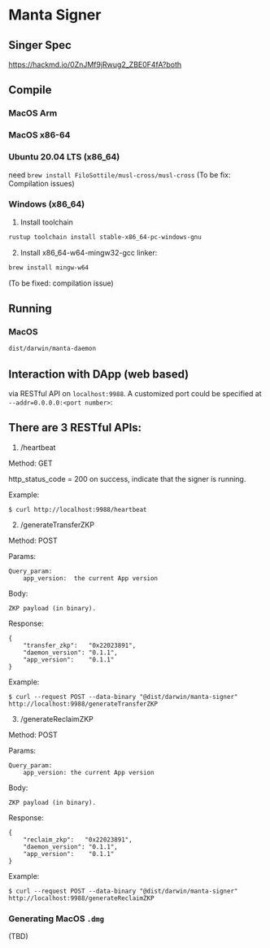 # Manta Signer

## Singer Spec

https://hackmd.io/0ZnJMf9jRwug2_ZBE0F4fA?both

## Compile

### MacOS Arm

### MacOS x86-64

### Ubuntu 20.04 LTS (x86_64)

need `brew install FiloSottile/musl-cross/musl-cross`
(To be fix: Compilation issues)

### Windows (x86_64)

1. Install toolchain

```bash
rustup toolchain install stable-x86_64-pc-windows-gnu
```

2. Install x86_64-w64-mingw32-gcc linker:

```bash
brew install mingw-w64
```

(To be fixed: compilation issue)

## Running

### MacOS

```bash
dist/darwin/manta-daemon
```

## Interaction with DApp (web based)

via RESTful API on `localhost:9988`.
A customized port could be specified at `--addr=0.0.0.0:<port number>`:

## There are 3 RESTful APIs:

1. /heartbeat

Method: GET

http_status_code = 200 on success, indicate that the signer is running.

Example:

```
$ curl http://localhost:9988/heartbeat
```

2. /generateTransferZKP

Method: POST

Params:

    Query_param:
        app_version:  the current App version

Body:

    ZKP payload (in binary).

Response:

    {
        "transfer_zkp":   "0x22023891",
        "daemon_version": "0.1.1",
        "app_version":    "0.1.1"
    }

Example:

```
$ curl --request POST --data-binary "@dist/darwin/manta-signer" http://localhost:9988/generateTransferZKP
```

3. /generateReclaimZKP

Method: POST

Params:

    Query_param:
        app_version: the current App version

Body:

    ZKP payload (in binary).

Response:

    {
        "reclaim_zkp":   "0x22023891",
        "daemon_version": "0.1.1",
        "app_version":    "0.1.1"
    }

Example:

```
$ curl --request POST --data-binary "@dist/darwin/manta-signer" http://localhost:9988/generateReclaimZKP
```

### Generating MacOS `.dmg`

(TBD)
